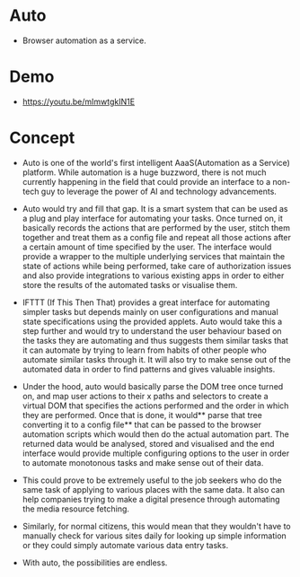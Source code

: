 # Auto
- Browser automation as a service.

# Demo
- https://youtu.be/mImwtgkIN1E

# Concept
- Auto is one of the world's first intelligent AaaS(Automation as a Service) platform. While automation is a huge buzzword, there is not much currently happening in the field that could provide an interface to a non-tech guy to leverage the power of AI and technology advancements.

- Auto would try and fill that gap. It is a smart system that can be used as a plug and play interface for automating your tasks. Once turned on, it basically records the actions that are performed by the user, stitch them together and treat them as a config file and repeat all those actions after a certain amount of time specified by the user. The interface would provide a wrapper to the multiple underlying services that maintain the state of actions while being performed, take care of authorization issues and also provide integrations to various existing apps in order to either store the results of the automated tasks or visualise them.

- IFTTT (If This Then That) provides a great interface for automating simpler tasks but depends mainly on user configurations and manual state specifications using the provided applets. Auto would take this a step further and would try to understand the user behaviour based on the tasks they are automating and thus suggests them similar tasks that it can automate by trying to learn from habits of other people who automate similar tasks through it. It will also try to make sense out of the automated data in order to find patterns and gives valuable insights.

- Under the hood, auto would basically parse the DOM tree once turned on, and map user actions to their x paths and selectors to create a virtual DOM that specifies the actions performed and the order in which they are performed. Once that is done, it would** parse that tree converting it to a config file** that can be passed to the browser automation scripts which would then do the actual automation part. The returned data would be analysed, stored and visualised and the end interface would provide multiple configuring options to the user in order to automate monotonous tasks and make sense out of their data.

- This could prove to be extremely useful to the job seekers who do the same task of applying to various places with the same data. It also can help companies trying to make a digital presence through automating the media resource fetching.

- Similarly, for normal citizens, this would mean that they wouldn't have to manually check for various sites daily for looking up simple information or they could simply automate various data entry tasks.

- With auto, the possibilities are endless.